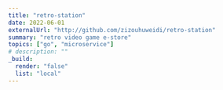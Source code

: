 ```yaml
---
title: "retro-station"
date: 2022-06-01
externalUrl: "http://github.com/zizouhuweidi/retro-station"
summary: "retro video game e-store"
topics: ["go", "microservice"]
# description: ""
_build:
  render: "false"
  list: "local"
---
```


